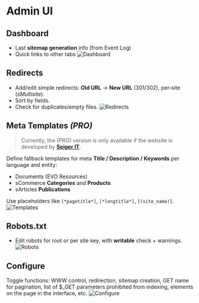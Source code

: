 # Admin UI

## Dashboard
- Last **sitemap generation** info (from Event Log)
- Quick links to other tabs
![Dashboard](/img/admin/dashboard.jpg)

## Redirects
- Add/edit simple redirects: **Old URL** → **New URL** (301/302), per‑site (*sMultisite*).
- Sort by fields.
- Check for duplicates/empty files.
![Redirects](/img/admin/redirects.jpg)

## Meta Templates *(PRO)*
> Currently, the *(PRO)* version is only available if the website is developed by **[Seiger IT](https://seigerit.com/)**.

Define fallback templates for meta **Title / Description / Keywords** per language and entity:
- Documents (EVO Resources)
- sCommerce **Categories** and **Products**
- sArticles **Publications**

Use placeholders like `[*pagetitle*]`, `[*longtitle*]`, `[(site_name)]`.
![Templates](/img/admin/templates.png)

## Robots.txt
- Edit robots for root or per site key, with **writable** check + warnings.
![Robots](/img/admin/robots.jpg)

## Configure
Toggle functions: WWW control, redirection, sitemap creation, GET name for pagination, list of $_GET parameters prohibited from indexing, elements on the page in the interface, etc.
![Configure](/img/admin/configure.jpg)
